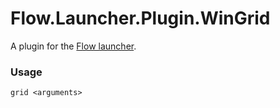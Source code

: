 Flow.Launcher.Plugin.WinGrid
==================

A plugin for the [Flow launcher](https://github.com/Flow-Launcher/Flow.Launcher).

### Usage

    grid <arguments>